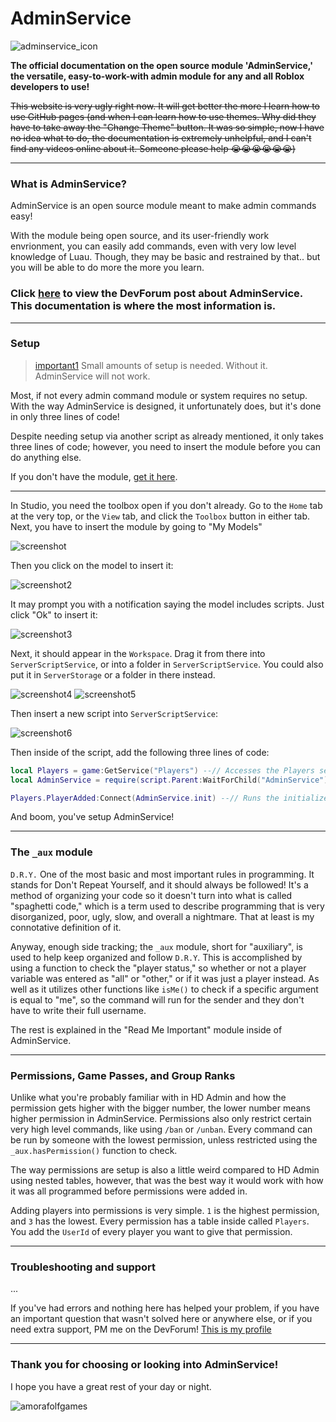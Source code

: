# AdminService

![adminservice_icon](/images/logos/temporary_icon.png)

**The official documentation on the open source module 'AdminService,' the versatile, easy-to-work-with admin module for any and all Roblox developers to use!**

~~This website is very ugly right now. It will get better the more I learn how to use GitHub pages (and when I can learn how to use themes. Why did they have to take away the "Change Theme" button. It was so simple, now I have no idea what to do, the documentation is extremely unhelpful, and I can't find any videos online about it. Someone please help 😭😭😭😭😭😭)~~

---

### What is AdminService?

AdminService is an open source module meant to make admin commands easy!

With the module being open source, and its user-friendly work envrionment, you can easily add commands, even with very low level knowledge of Luau. Though, they may be basic and restrained by that.. but you will be able to do more the more you learn.

### Click [here](https://www.youtube.com) to view the DevForum post about AdminService. This documentation is where the most information is.

---

### Setup

>[important1](images/notifications/important.png)
>Small amounts of setup is needed. Without it. AdminService will not work.


Most, if not every admin command module or system requires no setup. With the way AdminService is designed, it unfortunately does, but it's done in only three lines of code!

Despite needing setup via another script as already mentioned, it only takes three lines of code; however, you need to insert the module before you can do anything else.

If you don't have the module, [get it here](https://create.roblox.com/marketplace/asset/14663644773/AdminService).

---

In Studio, you need the toolbox open if you don't already. Go to the `Home` tab at the very top, or the `View` tab, and click the `Toolbox` button in either tab.
Next, you have to insert the module by going to "My Models"

![screenshot](/images/screenshots/toolbox1.png)

Then you click on the model to insert it:

![screenshot2](/images/screenshots/toolbox2.png)

It may prompt you with a notification saying the model includes scripts. Just click "Ok" to insert it:

![screenshot3](images/screenshots/modelcontainsscripts.png)

Next, it should appear in the `Workspace`. Drag it from there into `ServerScriptService`, or into a folder in `ServerScriptService`. You could also put it in `ServerStorage` or a folder in there instead.

![screenshot4](images/screenshots/inworkspace.png)
![screenshot5](images/screenshots/insss.png)

Then insert a new script into `ServerScriptService`:

![screenshot6](images/screenshots/newscript.png)

Then inside of the script, add the following three lines of code:
```lua
local Players = game:GetService("Players") --// Accesses the Players service. This is "Players" in the Explorer.
local AdminService = require(script.Parent:WaitForChild("AdminService")) --// Gets the AdminService module to be used, and sets everything else needed up automatically after running.

Players.PlayerAdded:Connect(AdminService.init) --// Runs the initializer for the player and sets everything up for them.
```

And boom, you've setup AdminService!

---

### The `_aux` module

`D.R.Y.` One of the most basic and most important rules in programming. It stands for Don't Repeat Yourself, and it should always be followed! It's a method of organizing your code so it doesn't turn into what is called "spaghetti code," which is a term used to describe programming that is very disorganized, poor, ugly, slow, and overall a nightmare. That at least is my connotative definition of it.

Anyway, enough side tracking; the `_aux` module, short for "auxiliary", is used to help keep organized and follow `D.R.Y`. This is accomplished by using a function to check the "player status," so whether or not a player variable was entered as "all" or "other," or if it was just a player instead. As well as it utilizes other functions like `isMe()` to check if a specific argument is equal to "me", so the command will run for the sender and they don't have to write their full username.

The rest is explained in the "Read Me Important" module inside of AdminService.

---

### Permissions, Game Passes, and Group Ranks

Unlike what you're probably familiar with in HD Admin and how the permission gets higher with the bigger number, the lower number means higher permission in AdminService.
Permissions also only restrict certain very high level commands, like using `/ban` or `/unban`. Every command can be run by someone with the lowest permission, unless restricted using the `_aux.hasPermission()` function to check.

The way permissions are setup is also a little weird compared to HD Admin using nested tables, however, that was the best way it would work with how it was all programmed before permissions were added in.

Adding players into permissions is very simple. `1` is the highest permission, and `3` has the lowest. Every permission has a table inside called `Players`. You add the `UserId` of every player you want to give that permission.

---

### Troubleshooting and support

...

If you've had errors and nothing here has helped your problem, if you have an important question that wasn't solved here or anywhere else, or if you need extra support, PM me on the DevForum!
[This is my profile](https://devforum.roblox.com/u/amorafolf/summary)


---

### Thank you for choosing or looking into AdminService!

I hope you have a great rest of your day or night.

![amorafolfgames](images/logos/AmoraFolf_Games_256x128.png)
